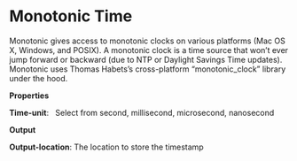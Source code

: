 # Monotonic Time

Monotonic gives access to monotonic clocks on various platforms (Mac OS X, Windows, and POSIX). A monotonic clock is a time source that won’t ever jump forward or backward (due to NTP or Daylight Savings Time updates). Monotonic uses Thomas Habets’s cross-platform “monotonic_clock” library under the hood.

 **Properties**
 

**Time-unit**:   Select from second, millisecond, microsecond, nanosecond

 **Output**
 

**Output-location**: The location to store the timestamp